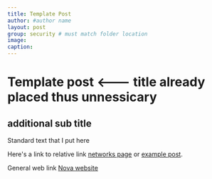 ```yaml
---
title: Template Post
author: #author name
layout: post
group: security # must match folder location
image: 
caption: 
---
```


# Template post <--- title already placed thus unnessicary
## additional sub title
Standard text that I put here

Here's a link to relative link [networks page](/research/networks/) or [example post](/research/networks/2018-11-07-random-post/).

General web link [Nova website](https://nova-utd.github.io/)

<!-- More happy news for the Decision Lab! [Tobias Haeusermann](/team/index.html#Tobias-Haeusermann) has received the 
[2018 Mildred Blaxter New Writer Prize](https://onlinelibrary.wiley.com/doi/full/10.1111/1467-9566.12835){:target="_blank"}
from the editorial board of [*Sociology of Health and Illness*](https://onlinelibrary.wiley.com/journal/14679566){:target="_blank"} 
for his paper [“Professionalised intimacy: how dementia care workers navigate between domestic intimacy and institutional detachment”](https://onlinelibrary.wiley.com/doi/pdf/10.1111/1467-9566.12730){:target="_blank"}! 
Toby's paper examines strains in the professional roles of care workers in Germany's first dementia village. Great to see more 
recognition for this very interesting work! -->
